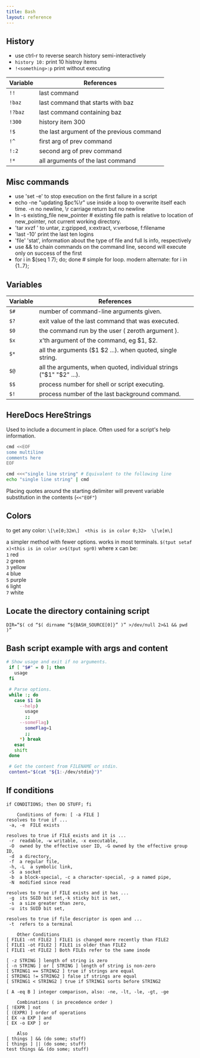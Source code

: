 ```yaml
---
title: Bash
layout: reference
---
```


## History
* use ctrl-r to reverse search history semi-interactively
* `history 10:` print 10 histroy items
* `!<something>:p` print without executing

| Variable | References                                |
|----------|-------------------------------------------|
| `!!`     | last command |
| `!baz`   | last command that starts with baz |
| `!?baz`  | last command containing baz |
| `!300`   | history item 300 |
| `!$`     | the last argument of the previous command |
| `!^`     | first arg of prev command |
| `!:2`    | second arg of prev command |
| `!*`     | all arguments of the last command |


## Misc commands
* use 'set -e' to stop execution on the first failure in a script
* echo -ne "updating $pc%\r" use inside a loop to overwrite itself each time. -n no newline, \r carriage return but no newline
* ln -s existing_file new_pointer # existing file path is relative to location of new_pointer, not current working directory.
* 'tar xvzf <filename>' to untar, z:gzipped, x:extract, v:verbose, f:filename
* 'last -10' print the last ten logins
* 'file' 'stat', information about the type of file and full ls info, respectively
* use && to chain commands on the command line, second will execute only on success of the first
* for i in $(seq 1 7); do; done # simple for loop. modern alternate: for i in {1..7};


## Variables

| Variable | References                                |
|----------|-------------------------------------------|
| `$#` | number of command-line arguments given. |
| `$?` | exit value of the last command that was executed. |
| `$0` | the command run by the user ( zeroth argument ). |
| `$x` | x'th argument of the command, eg $1, $2. |
| `$*` | all the arguments ($1 $2 ...). when quoted, single string. |
| `$@` | all the arguments, when quoted, individual strings ("$1" "$2" ...). |
| `$$` | process number for shell or script executing. |
| `$!` | process number of the last background command. |


## HereDocs HereStrings
Used to include a document in place. Often used for a script's help information.
```bash
cmd <<EOF
some multiline
comments here
EOF

cmd <<<"single line string" # Equivalent to the following line
echo "single line string" | cmd
```
Placing quotes around the starting delimiter will prevent variable substitution in the contents (`<<"EOF"`)

## Colors
to get any color:
`\[\e[0;32m\]  <this is in color 0;32>  \[\e[m\]`

a simpler method with fewer options. works in most terminals.
`$(tput setaf x)<this is in color x>$(tput sgr0)`
where x can be:  
`1` red  
`2` green  
`3` yellow  
`4` blue  
`5` purple  
`6` light  
`7` white  

## Locate the directory containing script
`DIR=“$( cd “$( dirname “${BASH_SOURCE[0]}” )” >/dev/null 2>&1 && pwd )”`

## Bash script example with args and content
```bash
# Show usage and exit if no arguments.
 if [ "$#" = 0 ]; then 
   usage
 fi

 # Parse options.
 while :; do
   case $1 in
     --help)
       usage
       ;;
     --someFlag)
       someFlag=1
       ;;
     *) break
   esac
   shift
 done

 # Get the content from FILENAME or stdin.
 content="$(cat "${1:-/dev/stdin}")"
```

## If conditions
```
if CONDITIONS; then DO STUFF; fi

    Conditions of form: [ -a FILE ]
resolves to true if ...
 -a, -e  FILE exists

resolves to true if FILE exists and it is ...
 -r  readable, -w writable, -x executable,
 -O  owned by the effective user ID, -G owned by the effective group ID,
 -d  a directory,
 -f  a regular file,
 -h, -L  a symbolic link,
 -S  a socket
 -b  a block-special, -c a character-special, -p a named pipe,
 -N  modified since read

resolves to true if FILE exists and it has ...
 -g  its SGID bit set,-k sticky bit is set,
 -s  a size greater than zero,
 -u  its SUID bit set,

resolves to true if file descriptor is open and ...
 -t  refers to a terminal

    Other Conditions
[ FILE1 -nt FILE2 ] FILE1 is changed more recently than FILE2
[ FILE1 -ot FILE2 ] FILE1 is older than FILE2
[ FILE1 -et FILE2 ] Both FILEs refer to the same inode

[ -z STRING ] length of string is zero
[ -n STRING ] or [ STRING ] length of string is non-zero
[ STRING1 == STRING2 ] true if strings are equal
[ STRING1 != STRING2 ] false if strings are equal
[ STRING1 < STRING2 ] true if STRING1 sorts before STRING2

[ A -eq B ] integer comparison, also: -ne, -lt, -le, -gt, -ge

    Combinations ( in precedence order )
[ !EXPR ] not
[ (EXPR) ] order of operations
[ EX -a EXP ] and
[ EX -o EXP ] or

    Also
[ things ] && (do some; stuff)
[ things ] || (do some; stuff)
test things && (do some; stuff)
```

